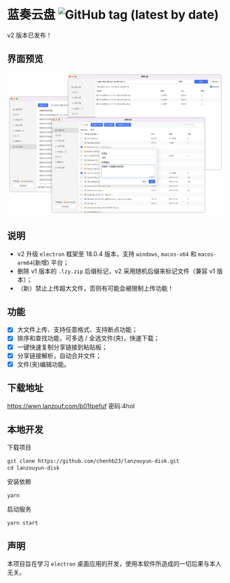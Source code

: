 # 蓝奏云盘 ![GitHub tag (latest by date)](https://img.shields.io/github/v/tag/chenhb23/lanzouyun-disk)

v2 版本已发布！

## 界面预览

<img src='./docs/media/preview.png' />

## 说明

- v2 升级 `electron` 框架至 18.0.4 版本，支持 `windows`, `macos-x64` 和 `macos-arm64`(新增) 平台；
- 删除 v1 版本的 `.lzy.zip` 后缀标记，v2 采用随机后缀来标记文件（兼容 v1 版本）；
- （新）禁止上传超大文件，否则有可能会被限制上传功能！

## 功能

* [x] 大文件上传、支持任意格式、支持断点功能；
* [x] 排序和查找功能，可多选 / 全选文件(夹)，快速下载；
* [x] 一键快速复制分享链接到粘贴板；
* [x] 分享链接解析，自动合并文件；
* [x] 文件(夹)编辑功能。

## 下载地址

https://wwn.lanzouf.com/b01tpefuf
密码:4hol

## 本地开发

下载项目

```
git clone https://github.com/chenhb23/lanzouyun-disk.git
cd lanzouyun-disk
```

安装依赖

```
yarn
```

启动服务

```
yarn start
```

## 声明

本项目旨在学习 `electron` 桌面应用的开发，使用本软件所造成的一切后果与本人无关。
